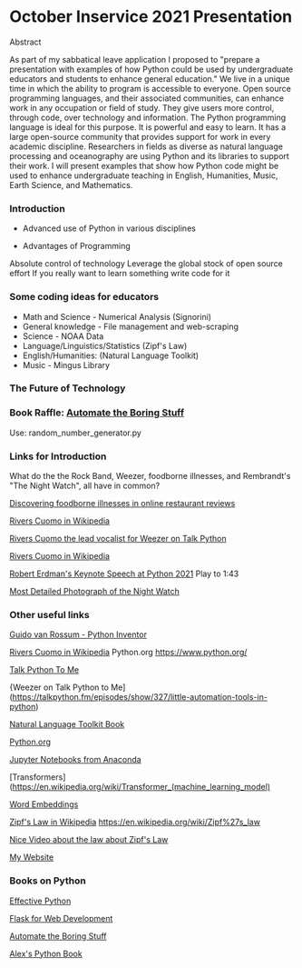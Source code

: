 # October Inservice 2021 Presentation

Abstract

As part of my sabbatical leave application I proposed to "prepare a presentation with examples of how Python could be used by undergraduate educators and students to enhance general education."  We live in a unique time in which the ability to program is accessible to everyone.  Open source programming languages, and their associated communities, can enhance work in any occupation or field of study.   They give users more control, through code, over technology and information.   The Python programming language is ideal for this purpose.  It is powerful and easy to learn.   It has a large open-source community that provides support for work in every academic discipline.    Researchers in fields as diverse as natural language processing and oceanography are using Python and its libraries to support their work.   I will present examples that show how Python code might be used to enhance undergraduate teaching in English, Humanities, Music, Earth Science, and Mathematics.

### Introduction

* Advanced use of Python in various disciplines

* Advantages of Programming

 Absolute control of technology
 Leverage the global stock of open source effort
 If you really want to learn something write code for it

### Some coding ideas for educators
* Math and Science - Numerical Analysis (Signorini)
* General knowledge - File management and web-scraping  
* Science - NOAA Data 
* Language/Linguistics/Statistics (Zipf's Law)
* English/Humanities: (Natural Language Toolkit) 
* Music - Mingus Library

### The Future of Technology

### Book Raffle:  [Automate the Boring Stuff](https://automatetheboringstuff.com/)
Use: random_number_generator.py

### Links for Introduction
What do the the Rock Band, Weezer, foodborne illnesses, and Rembrandt's "The Night Watch", all have in common?

[Discovering foodborne illnesses in online restaurant reviews](https://academic.oup.com/jamia/article/25/12/1586/4725036)

[Rivers Cuomo in Wikipedia](https://en.wikipedia.org/wiki/Rivers_Cuomo)

[Rivers Cuomo the lead vocalist for Weezer on Talk Python](https://talkpython.fm/episodes/show/327/little-automation-tools-in-python)

[Rivers Cuomo in Wikipedia](https://en.wikipedia.org/wiki/Rivers_Cuomo)

[Robert Erdman's Keynote Speech at Python 2021](https://www.youtube.com/watch?v=z_hm5oX7ZlE&list=PL2Uw4_HvXqvYk1Y5P8kryoyd83L_0Uk5K)
Play to 1:43

[Most Detailed Photograph of the Night Watch](https://www.rijksmuseum.nl/en/stories/operation-night-watch/story/photograph-night-watch)


### Other useful links

[Guido van Rossum - Python Inventor](https://en.wikipedia.org/wiki/Guido_van_Rossum)

[Rivers Cuomo in Wikipedia](https://en.wikipedia.org/wiki/Rivers_Cuomo)
Python.org
https://www.python.org/

[Talk Python To Me](https://talkpython.fm/episodes/all)

{Weezer on Talk Python to Me](https://talkpython.fm/episodes/show/327/little-automation-tools-in-python)

[Natural Language Toolkit Book](https://www.nltk.org/book/)

[Python.org](https://pypi.org/)

[Jupyter Notebooks from Anaconda](https://www.anaconda.com/)

[Transformers](https://en.wikipedia.org/wiki/Transformer_(machine_learning_model)


[Word Embeddings](https://en.wikipedia.org/wiki/Word_embedding)

[Zipf's Law in Wikipedia](https://en.wikipedia.org/wiki/Rivers_Cuomo)
https://en.wikipedia.org/wiki/Zipf%27s_law

[Nice Video about the law about Zipf's Law](https://youtu.be/fCn8zs912OE)

[My Website](https://www.alexambrioso.com/)

### Books on Python

[Effective Python](https://effectivepython.com/)

[Flask for Web Development](https://www.oreilly.com/library/view/flask-web-development/9781491991725/)

[Automate the Boring Stuff](https://automatetheboringstuff.com/)

[Alex's Python Book](https://www.alexambrioso.com/index)
